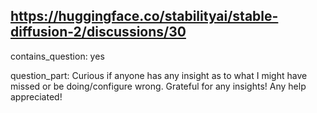 ## https://huggingface.co/stabilityai/stable-diffusion-2/discussions/30

contains_question: yes

question_part: Curious if anyone has any insight as to what I might have missed or be doing/configure wrong. Grateful for any insights! Any help appreciated!